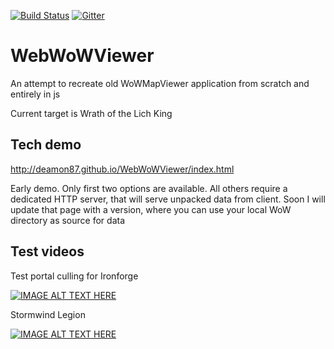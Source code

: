 [![Build Status](https://travis-ci.org/Deamon87/WebWoWViewer.svg?branch=master)](https://travis-ci.org/Deamon87/WebWoWViewer)
[![Gitter](https://badges.gitter.im/Join%20Chat.svg)](https://gitter.im/Deamon87/WebWoWViewer?utm_source=badge&utm_medium=badge&utm_campaign=pr-badge&utm_content=badge)

# WebWoWViewer
An attempt to recreate old WoWMapViewer application from scratch and entirely in js

Current target is Wrath of the Lich King

## Tech demo

http://deamon87.github.io/WebWoWViewer/index.html

Early demo. Only first two options are available. All others require a dedicated HTTP server, that will serve unpacked data from client.
Soon I will update that page with a version, where you can use your local WoW directory as source for data

## Test videos

Test portal culling for Ironforge

[![IMAGE ALT TEXT HERE](http://i.imgur.com/FrWJB3i.png)](https://www.youtube.com/watch?v=_QJVAMeTiyM)

Stormwind Legion

[![IMAGE ALT TEXT HERE](https://img.youtube.com/vi/t1HCbeSS_nI/0.jpg)](https://www.youtube.com/watch?v=t1HCbeSS_nI)
